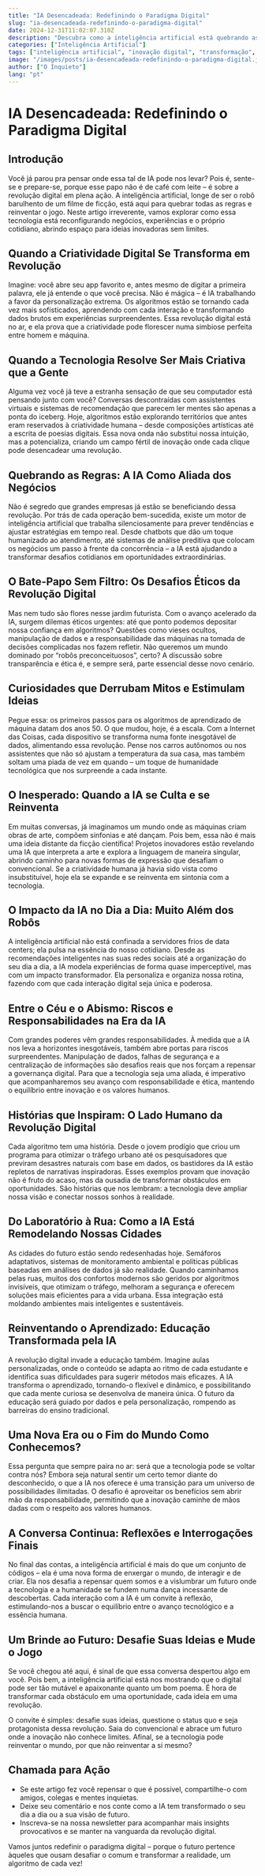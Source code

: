 ```yaml
---
title: "IA Desencadeada: Redefinindo o Paradigma Digital"
slug: "ia-desencadeada-redefinindo-o-paradigma-digital"
date: 2024-12-31T11:02:07.310Z
description: "Descubra como a inteligência artificial está quebrando as regras e reformulando o cenário digital, promovendo transformações que impactam negócios e inspiram inovações sem limites."
categories: ["Inteligência Artificial"]
tags: ["inteligência artificial", "inovação digital", "transformação", "disrupção", "tecnologia", "futuro"]
image: "/images/posts/ia-desencadeada-redefinindo-o-paradigma-digital.jpg"
author: ["O Inquieto"]
lang: "pt"
---
```


# IA Desencadeada: Redefinindo o Paradigma Digital

## Introdução

Você já parou pra pensar onde essa tal de IA pode nos levar? Pois é, sente-se e prepare-se, porque esse papo não é de café com leite – é sobre a revolução digital em plena ação. A inteligência artificial, longe de ser o robô barulhento de um filme de ficção, está aqui para quebrar todas as regras e reinventar o jogo. Neste artigo irreverente, vamos explorar como essa tecnologia está reconfigurando negócios, experiências e o próprio cotidiano, abrindo espaço para ideias inovadoras sem limites.

## Quando a Criatividade Digital Se Transforma em Revolução

Imagine: você abre seu app favorito e, antes mesmo de digitar a primeira palavra, ele já entende o que você precisa. Não é mágica – é IA trabalhando a favor da personalização extrema. Os algoritmos estão se tornando cada vez mais sofisticados, aprendendo com cada interação e transformando dados brutos em experiências surpreendentes. Essa revolução digital está no ar, e ela prova que a criatividade pode florescer numa simbiose perfeita entre homem e máquina.

## Quando a Tecnologia Resolve Ser Mais Criativa que a Gente

Alguma vez você já teve a estranha sensação de que seu computador está pensando junto com você? Conversas descontraídas com assistentes virtuais e sistemas de recomendação que parecem ler mentes são apenas a ponta do iceberg. Hoje, algoritmos estão explorando territórios que antes eram reservados à criatividade humana – desde composições artísticas até a escrita de poesias digitais. Essa nova onda não substitui nossa intuição, mas a potencializa, criando um campo fértil de inovação onde cada clique pode desencadear uma revolução.

## Quebrando as Regras: A IA Como Aliada dos Negócios

Não é segredo que grandes empresas já estão se beneficiando dessa revolução. Por trás de cada operação bem-sucedida, existe um motor de inteligência artificial que trabalha silenciosamente para prever tendências e ajustar estratégias em tempo real. Desde chatbots que dão um toque humanizado ao atendimento, até sistemas de análise preditiva que colocam os negócios um passo à frente da concorrência – a IA está ajudando a transformar desafios cotidianos em oportunidades extraordinárias.

## O Bate-Papo Sem Filtro: Os Desafios Éticos da Revolução Digital

Mas nem tudo são flores nesse jardim futurista. Com o avanço acelerado da IA, surgem dilemas éticos urgentes: até que ponto podemos depositar nossa confiança em algoritmos? Questões como vieses ocultos, manipulação de dados e a responsabilidade das máquinas na tomada de decisões complicadas nos fazem refletir. Não queremos um mundo dominado por “robôs preconceituosos”, certo? A discussão sobre transparência e ética é, e sempre será, parte essencial desse novo cenário.

## Curiosidades que Derrubam Mitos e Estimulam Ideias

Pegue essa: os primeiros passos para os algoritmos de aprendizado de máquina datam dos anos 50. O que mudou, hoje, é a escala. Com a Internet das Coisas, cada dispositivo se transforma numa fonte inesgotável de dados, alimentando essa revolução. Pense nos carros autônomos ou nos assistentes que não só ajustam a temperatura da sua casa, mas também soltam uma piada de vez em quando – um toque de humanidade tecnológica que nos surpreende a cada instante.

## O Inesperado: Quando a IA se Culta e se Reinventa

Em muitas conversas, já imaginamos um mundo onde as máquinas criam obras de arte, compõem sinfonias e até dançam. Pois bem, essa não é mais uma ideia distante da ficção científica! Projetos inovadores estão revelando uma IA que interpreta a arte e explora a linguagem de maneira singular, abrindo caminho para novas formas de expressão que desafiam o convencional. Se a criatividade humana já havia sido vista como insubstituível, hoje ela se expande e se reinventa em sintonia com a tecnologia.

## O Impacto da IA no Dia a Dia: Muito Além dos Robôs

A inteligência artificial não está confinada a servidores frios de data centers; ela pulsa na essência do nosso cotidiano. Desde as recomendações inteligentes nas suas redes sociais até a organização do seu dia a dia, a IA modela experiências de forma quase imperceptível, mas com um impacto transformador. Ela personaliza e organiza nossa rotina, fazendo com que cada interação digital seja única e poderosa.

## Entre o Céu e o Abismo: Riscos e Responsabilidades na Era da IA

Com grandes poderes vêm grandes responsabilidades. À medida que a IA nos leva a horizontes inesgotáveis, também abre portas para riscos surpreendentes. Manipulação de dados, falhas de segurança e a centralização de informações são desafios reais que nos forçam a repensar a governança digital. Para que a tecnologia seja uma aliada, é imperativo que acompanharemos seu avanço com responsabilidade e ética, mantendo o equilíbrio entre inovação e os valores humanos.

## Histórias que Inspiram: O Lado Humano da Revolução Digital

Cada algoritmo tem uma história. Desde o jovem prodígio que criou um programa para otimizar o tráfego urbano até os pesquisadores que previram desastres naturais com base em dados, os bastidores da IA estão repletos de narrativas inspiradoras. Esses exemplos provam que inovação não é fruto do acaso, mas da ousadia de transformar obstáculos em oportunidades. São histórias que nos lembram: a tecnologia deve ampliar nossa visão e conectar nossos sonhos à realidade.

## Do Laboratório à Rua: Como a IA Está Remodelando Nossas Cidades

As cidades do futuro estão sendo redesenhadas hoje. Semáforos adaptativos, sistemas de monitoramento ambiental e políticas públicas baseadas em análises de dados já são realidade. Quando caminhamos pelas ruas, muitos dos confortos modernos são geridos por algoritmos invisíveis, que otimizam o tráfego, melhoram a segurança e oferecem soluções mais eficientes para a vida urbana. Essa integração está moldando ambientes mais inteligentes e sustentáveis.

## Reinventando o Aprendizado: Educação Transformada pela IA

A revolução digital invade a educação também. Imagine aulas personalizadas, onde o conteúdo se adapta ao ritmo de cada estudante e identifica suas dificuldades para sugerir métodos mais eficazes. A IA transforma o aprendizado, tornando-o flexível e dinâmico, e possibilitando que cada mente curiosa se desenvolva de maneira única. O futuro da educação será guiado por dados e pela personalização, rompendo as barreiras do ensino tradicional.

## Uma Nova Era ou o Fim do Mundo Como Conhecemos?

Essa pergunta que sempre paira no ar: será que a tecnologia pode se voltar contra nós? Embora seja natural sentir um certo temor diante do desconhecido, o que a IA nos oferece é uma transição para um universo de possibilidades ilimitadas. O desafio é aproveitar os benefícios sem abrir mão da responsabilidade, permitindo que a inovação caminhe de mãos dadas com o respeito aos valores humanos.

## A Conversa Continua: Reflexões e Interrogações Finais

No final das contas, a inteligência artificial é mais do que um conjunto de códigos – ela é uma nova forma de enxergar o mundo, de interagir e de criar. Ela nos desafia a repensar quem somos e a vislumbrar um futuro onde a tecnologia e a humanidade se fundem numa dança incessante de descobertas. Cada interação com a IA é um convite à reflexão, estimulando-nos a buscar o equilíbrio entre o avanço tecnológico e a essência humana.

## Um Brinde ao Futuro: Desafie Suas Ideias e Mude o Jogo

Se você chegou até aqui, é sinal de que essa conversa despertou algo em você. Pois bem, a inteligência artificial está nos mostrando que o digital pode ser tão mutável e apaixonante quanto um bom poema. É hora de transformar cada obstáculo em uma oportunidade, cada ideia em uma revolução.  
   
O convite é simples: desafie suas ideias, questione o status quo e seja protagonista dessa revolução. Saia do convencional e abrace um futuro onde a inovação não conhece limites. Afinal, se a tecnologia pode reinventar o mundo, por que não reinventar a si mesmo?

## Chamada para Ação

- Se este artigo fez você repensar o que é possível, compartilhe-o com amigos, colegas e mentes inquietas.  
- Deixe seu comentário e nos conte como a IA tem transformado o seu dia a dia ou a sua visão de futuro.  
- Inscreva-se na nossa newsletter para acompanhar mais insights provocativos e se manter na vanguarda da revolução digital.

Vamos juntos redefinir o paradigma digital – porque o futuro pertence àqueles que ousam desafiar o comum e transformar a realidade, um algoritmo de cada vez!